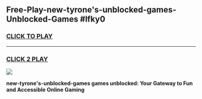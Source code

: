 
## Free-Play-new-tyrone's-unblocked-games-Unblocked-Games #lfky0
<h3>
<a href="https://news.freeplayer.one?title=new-tyrone's-unblocked-games&ref=8M">CLICK TO PLAY</a></h3>
<hr>

<h3>
<a href="https://news.freeplayer.one?title=new-tyrone's-unblocked-games&ref=8M">CLICK 2 PLAY</a>
  
</h3>

<a href="https://news.freeplayer.one?title=new-tyrone's-unblocked-games&ref=8M"><img src="https://clearcache.store/games.png"></a>


**new-tyrone's-unblocked-games games unblocked: Your Gateway to Fun and Accessible Online Gaming**
